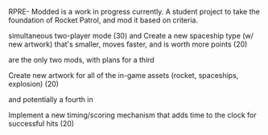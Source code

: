 RPRE- Modded is a work in progress currently. A student project to take the foundation of Rocket Patrol, and mod it based on criteria.

simultaneous two-player mode (30) and Create a new spaceship type (w/ new artwork) that's smaller, moves faster, and is worth more points (20)

are the only two mods, with plans for a third 

Create new artwork for all of the in-game assets (rocket, spaceships, explosion) (20) 

and potentially a fourth in 

Implement a new timing/scoring mechanism that adds time to the clock for successful hits (20)
